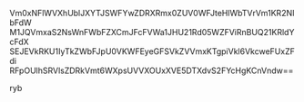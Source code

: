 Vm0xNFlWVXhUblJXYTJSWFYwZDRXRmx0ZUV0WFJteHlWbTVrVm1KR2NIbFdW
M1JQVmxaS2NsWnFWbFZXCmJFcFVWa1JHU21Rd05WZFViRnBUQ21KRldYcFdX
SEJEVkRKU1IyTkZWbFJpU0VKWFEyeGFSVkZVVmxKTgpiVkl6VkcweFUxZFdi
RFpOUlhSRVlsZDRkVmt6WXpsUVVXOUxXVE5DTXdvS2FYcHgKCnVndw==

ryb